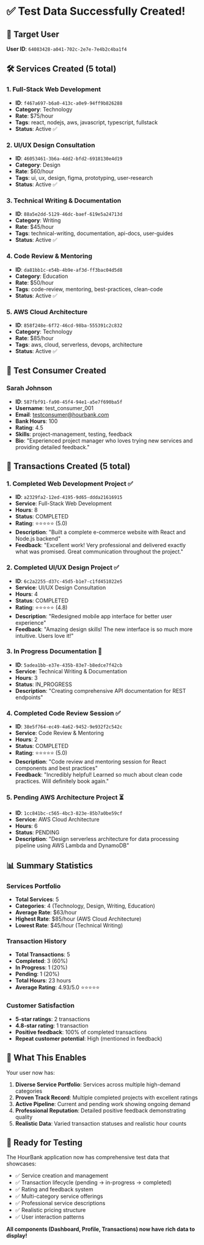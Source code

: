 # ✅ Test Data Successfully Created!

## 🎯 Target User
**User ID**: `64083428-a041-702c-2e7e-7e4b2c4ba1f4`

## 🛠️ Services Created (5 total)

### 1. Full-Stack Web Development
- **ID**: `f467a697-b6a0-413c-a0e9-94ff9b826288`
- **Category**: Technology
- **Rate**: $75/hour
- **Tags**: react, nodejs, aws, javascript, typescript, fullstack
- **Status**: Active ✅

### 2. UI/UX Design Consultation
- **ID**: `46053461-3b6a-4dd2-bfd2-6918130e4d19`
- **Category**: Design
- **Rate**: $60/hour
- **Tags**: ui, ux, design, figma, prototyping, user-research
- **Status**: Active ✅

### 3. Technical Writing & Documentation
- **ID**: `88a5e2dd-5129-46dc-baef-619e5a24713d`
- **Category**: Writing
- **Rate**: $45/hour
- **Tags**: technical-writing, documentation, api-docs, user-guides
- **Status**: Active ✅

### 4. Code Review & Mentoring
- **ID**: `da81bb1c-e54b-4b9e-af3d-ff3bac04d5d8`
- **Category**: Education
- **Rate**: $50/hour
- **Tags**: code-review, mentoring, best-practices, clean-code
- **Status**: Active ✅

### 5. AWS Cloud Architecture
- **ID**: `858f248e-6f72-46cd-98ba-555391c2c832`
- **Category**: Technology
- **Rate**: $85/hour
- **Tags**: aws, cloud, serverless, devops, architecture
- **Status**: Active ✅

## 👤 Test Consumer Created

### Sarah Johnson
- **ID**: `587fbf91-fa90-45f4-94e1-a5e7f690ba5f`
- **Username**: test_consumer_001
- **Email**: testconsumer@hourbank.com
- **Bank Hours**: 100
- **Rating**: 4.5
- **Skills**: project-management, testing, feedback
- **Bio**: "Experienced project manager who loves trying new services and providing detailed feedback."

## 💼 Transactions Created (5 total)

### 1. Completed Web Development Project ✅
- **ID**: `a2329fa2-12ed-4195-9d65-ddda21616915`
- **Service**: Full-Stack Web Development
- **Hours**: 8
- **Status**: COMPLETED
- **Rating**: ⭐⭐⭐⭐⭐ (5.0)
- **Description**: "Built a complete e-commerce website with React and Node.js backend"
- **Feedback**: "Excellent work! Very professional and delivered exactly what was promised. Great communication throughout the project."

### 2. Completed UI/UX Design Project ✅
- **ID**: `6c2a2255-d37c-45d5-b1e7-c1fd451022e5`
- **Service**: UI/UX Design Consultation
- **Hours**: 4
- **Status**: COMPLETED
- **Rating**: ⭐⭐⭐⭐⭐ (4.8)
- **Description**: "Redesigned mobile app interface for better user experience"
- **Feedback**: "Amazing design skills! The new interface is so much more intuitive. Users love it!"

### 3. In Progress Documentation 🔄
- **ID**: `5adea1bb-e37e-435b-83e7-b8edce7f42cb`
- **Service**: Technical Writing & Documentation
- **Hours**: 3
- **Status**: IN_PROGRESS
- **Description**: "Creating comprehensive API documentation for REST endpoints"

### 4. Completed Code Review Session ✅
- **ID**: `38e5f764-ec49-4a62-9452-9e932f2c542c`
- **Service**: Code Review & Mentoring
- **Hours**: 2
- **Status**: COMPLETED
- **Rating**: ⭐⭐⭐⭐⭐ (5.0)
- **Description**: "Code review and mentoring session for React components and best practices"
- **Feedback**: "Incredibly helpful! Learned so much about clean code practices. Will definitely book again."

### 5. Pending AWS Architecture Project ⏳
- **ID**: `1cc841bc-c565-4bc3-823e-85b7a0be59cf`
- **Service**: AWS Cloud Architecture
- **Hours**: 6
- **Status**: PENDING
- **Description**: "Design serverless architecture for data processing pipeline using AWS Lambda and DynamoDB"

## 📊 Summary Statistics

### Services Portfolio
- **Total Services**: 5
- **Categories**: 4 (Technology, Design, Writing, Education)
- **Average Rate**: $63/hour
- **Highest Rate**: $85/hour (AWS Cloud Architecture)
- **Lowest Rate**: $45/hour (Technical Writing)

### Transaction History
- **Total Transactions**: 5
- **Completed**: 3 (60%)
- **In Progress**: 1 (20%)
- **Pending**: 1 (20%)
- **Total Hours**: 23 hours
- **Average Rating**: 4.93/5.0 ⭐⭐⭐⭐⭐

### Customer Satisfaction
- **5-star ratings**: 2 transactions
- **4.8-star rating**: 1 transaction
- **Positive feedback**: 100% of completed transactions
- **Repeat customer potential**: High (mentioned in feedback)

## 🎉 What This Enables

Your user now has:

1. **Diverse Service Portfolio**: Services across multiple high-demand categories
2. **Proven Track Record**: Multiple completed projects with excellent ratings
3. **Active Pipeline**: Current and pending work showing ongoing demand
4. **Professional Reputation**: Detailed positive feedback demonstrating quality
5. **Realistic Data**: Varied transaction statuses and realistic hour counts

## 🚀 Ready for Testing

The HourBank application now has comprehensive test data that showcases:
- ✅ Service creation and management
- ✅ Transaction lifecycle (pending → in-progress → completed)
- ✅ Rating and feedback system
- ✅ Multi-category service offerings
- ✅ Professional service descriptions
- ✅ Realistic pricing structure
- ✅ User interaction patterns

**All components (Dashboard, Profile, Transactions) now have rich data to display!**

